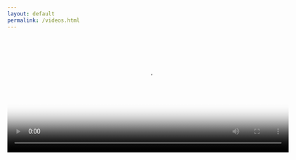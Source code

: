 ```yaml
---
layout: default
permalink: /videos.html
---
```


<head>
  <link href="https://vjs.zencdn.net/7.8.3/video-js.css" rel="stylesheet" />

  <!-- If you'd like to support IE8 (for Video.js versions prior to v7) -->
  <script src="https://vjs.zencdn.net/ie8/1.1.2/videojs-ie8.min.js"></script>
</head>

<body>
  <video
    id="my-video"
    class="video-js"
    controls
    preload="auto"
    width="640"
    height="264"
    poster="MY_VIDEO_POSTER.jpg"
    data-setup="{}"
  >
    <source src="MY_VIDEO.mp4" type="video/mp4" />
    <source src="MY_VIDEO.webm" type="video/webm" />
    <p class="vjs-no-js">
      To view this video please enable JavaScript, and consider upgrading to a
      web browser that
      <a href="https://videojs.com/html5-video-support/" target="_blank"
        >supports HTML5 video</a
      >
    </p>
  </video>

  <script src="https://vjs.zencdn.net/7.8.3/video.js"></script>
</body>